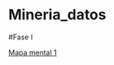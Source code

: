 # Mineria_datos

#Fase I

[Mapa mental 1](https://github.com/AileCastro/Mineria_datos/blob/main/Mapa%20mental_1_1597501.pdf)
